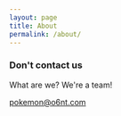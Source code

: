 ```yaml
---
layout: page
title: About
permalink: /about/
---
```

### Don't contact us

What are we? We're a team! 

[pokemon@o6nt.com](mailto:pokemon@o6nt.com)
